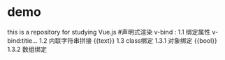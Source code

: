 # demo
this is a repository for studying Vue.js
#声明式渲染
    v-bind :
    1.1 绑定属性
    v-bind:titie...
    1.2 内联字符串拼接
     <a :href="'https://'+baidu">{{text}}</a>
    1.3 class绑定
        1.3.1 对象绑定
        <span v-bind:class="{prop1:isTrue，prop2:isActive}">{{bool}}</span>
        1.3.2 数组绑定
        